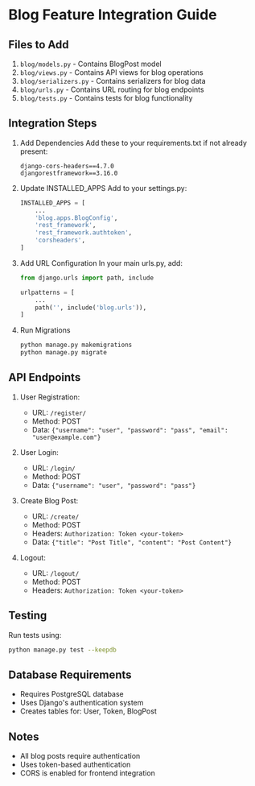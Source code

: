 # Blog Feature Integration Guide

## Files to Add
1. `blog/models.py` - Contains BlogPost model
2. `blog/views.py` - Contains API views for blog operations
3. `blog/serializers.py` - Contains serializers for blog data
4. `blog/urls.py` - Contains URL routing for blog endpoints
5. `blog/tests.py` - Contains tests for blog functionality

## Integration Steps

1. Add Dependencies
   Add these to your requirements.txt if not already present:
   ```
   django-cors-headers==4.7.0
   djangorestframework==3.16.0
   ```

2. Update INSTALLED_APPS
   Add to your settings.py:
   ```python
   INSTALLED_APPS = [
       ...
       'blog.apps.BlogConfig',
       'rest_framework',
       'rest_framework.authtoken',
       'corsheaders',
   ]
   ```

3. Add URL Configuration
   In your main urls.py, add:
   ```python
   from django.urls import path, include

   urlpatterns = [
       ...
       path('', include('blog.urls')),
   ]
   ```

4. Run Migrations
   ```bash
   python manage.py makemigrations
   python manage.py migrate
   ```

## API Endpoints

1. User Registration:
   - URL: `/register/`
   - Method: POST
   - Data: `{"username": "user", "password": "pass", "email": "user@example.com"}`

2. User Login:
   - URL: `/login/`
   - Method: POST
   - Data: `{"username": "user", "password": "pass"}`

3. Create Blog Post:
   - URL: `/create/`
   - Method: POST
   - Headers: `Authorization: Token <your-token>`
   - Data: `{"title": "Post Title", "content": "Post Content"}`

4. Logout:
   - URL: `/logout/`
   - Method: POST
   - Headers: `Authorization: Token <your-token>`

## Testing
Run tests using:
```bash
python manage.py test --keepdb
```

## Database Requirements
- Requires PostgreSQL database
- Uses Django's authentication system
- Creates tables for: User, Token, BlogPost

## Notes
- All blog posts require authentication
- Uses token-based authentication
- CORS is enabled for frontend integration
